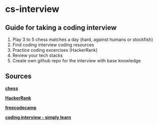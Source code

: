 # cs-interview

## Guide for taking a coding interview

1. Play 3 to 5 chess matches a day (hard, against humans or stockfish) 
2. Find coding interview coding resources 
3. Practice coding excercises (HackerRank) 
4. Review your tech stacks
5. Create own github repo for the interview with base knowledge

## Sources

  [**chess**](lichess.org)
  
  [**HackerRank**]()
  
  [**freecodecamp**](https://www.freecodecamp.org)
  
  [**coding interview - simply learn**](https://www.youtube.com/watch?v=owtO0cKwtk4)
